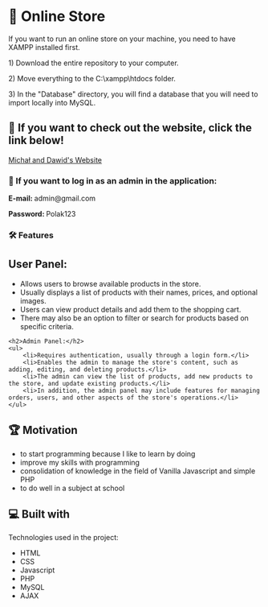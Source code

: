 <h1>🏪 Online Store</h1>
<p>If you want to run an online store on your machine, you need to have XAMPP installed first.</p>
<p>1) Download the entire repository to your computer.</p>
<p>2) Move everything to the C:\xampp\htdocs folder.</p>
<p>3) In the "Database" directory, you will find a database that you will need to import locally into MySQL.</p>

<h2> 🚀 If you want to check out the website, click the link below!</h2>
<a target="_blank" href="http://podlaskialgorytm.ct8.pl/">Michał and Dawid's Website</a>
<h3>🧐 If you want to log in as an admin in the application:</h3>
<p><b>E-mail: </b> admin@gmail.com</p>
<p><b>Password: </b> Polak123</p>

<h3>🛠️ Features</h3>
<h2>User Panel:</h2>
    <ul>
        <li>Allows users to browse available products in the store.</li>
        <li>Usually displays a list of products with their names, prices, and optional images.</li>
        <li>Users can view product details and add them to the shopping cart.</li>
        <li>There may also be an option to filter or search for products based on specific criteria.</li>
    </ul>

    <h2>Admin Panel:</h2>
    <ul>
        <li>Requires authentication, usually through a login form.</li>
        <li>Enables the admin to manage the store's content, such as adding, editing, and deleting products.</li>
        <li>The admin can view the list of products, add new products to the store, and update existing products.</li>
        <li>In addition, the admin panel may include features for managing orders, users, and other aspects of the store's operations.</li>
    </ul> 
<h2>🏆 Motivation </h2>

* to start programming because I like to learn by doing
* improve my skills with programming
* consolidation of knowledge in the field of Vanilla Javascript and simple PHP
* to do well in a subject at school

<h2>💻 Built with</h2>

Technologies used in the project:

*   HTML
*   CSS
*   Javascript
*   PHP
*   MySQL
*   AJAX
